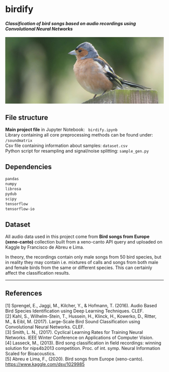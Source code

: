 # birdify
#### _Classification of bird songs based on audio recordings using Convolutional Neural Networks_
![Alt text](figures/parus_major.jpg?raw=true "Parus major")

## File structure
**Main project file** in Jupyter Notebook: ``` birdify.ipynb```\
Library containing all core preprocessing methods can be found under: ```/soundmatrix```\
Csv file containing information about samples: ```dataset.csv```\
Python script for resampling and signal/noise splitting: ```sample_gen.py```

## Dependencies
    pandas
    numpy
    librosa
    pydub
    scipy
    tensorflow
    tensorflow-io

## Dataset

All audio data used in this project come from **Bird songs from Europe (xeno-canto)**
collection built from a xeno-canto API query and uploaded on Kaggle by Francisco de Abreu e Lima.

In theory, the recordings contain only male songs from 50 bird species, but
in reality they may contain i.e. mixtures of calls and songs from both male and female birds from the same or different species.
This can certainly affect the classification results.


---
## References

[1] Sprengel, E., Jaggi, M., Kilcher, Y., & Hofmann, T. (2016). Audio Based Bird Species Identification using Deep Learning Techniques. CLEF.\
[2] Kahl, S., Wilhelm-Stein, T., Hussein, H., Klinck, H., Kowerko, D., Ritter, M., & Eibl, M. (2017). Large-Scale Bird Sound Classification using Convolutional Neural Networks. CLEF.\
[3] Smith, L. N., (2017). Cyclical Learning Rates for Training Neural Networks. IEEE Winter Conference on Applications of Computer Vision.\
[4] Lasseck, M., (2013). Bird song classification in field recordings: winning solution for nips4b2013 competition. Proc. of int. symp. Neural Information Scaled for Bioacoustics.\
[5] Abreu e Lima, F., (2020). Bird songs from Europe (xeno-canto). https://www.kaggle.com/dsv/1029985